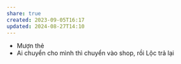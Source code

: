 ```yaml
---
share: true
created: 2023-09-05T16:17
updated: 2024-08-27T14:10
---
```

- Mượn thẻ
- Ai chuyển cho mình thì chuyển vào shop, rồi Lộc trả lại